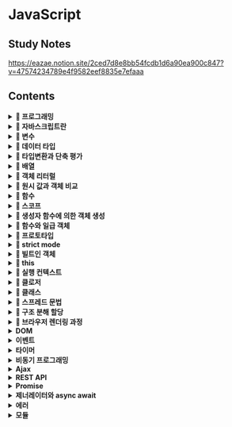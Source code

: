 # JavaScript

## Study Notes

https://eazae.notion.site/2ced7d8e8bb54fcdb1d6a90ea900c847?v=47574234789e4f9582eef8835e7efaaa

## <b>Contents</b>

<details> 
<summary><b>🍄 프로그래밍</b></summary>

- ##### 프로그래밍이란 뭐라고 생각하나요?
- ##### 컴파일러는 뭐고 인터프리터는 뭔가요?

</details>
<details> 
<summary><b>🍄 자바스크립트란</b></summary>

- ##### 자바스크립트의 특징은 뭐가 있나요?

</details><details> 
<summary><b>🍄 변수</b></summary>

- ##### 변수란 무엇인가요?
- ##### 식별자란 무엇인가요?
- ##### 변수를 선언한다는 것은 어떤 것을 의미하나요?
- ##### var 키워드는 뭔가요?
- ##### 호이스팅이 뭔가요?
- ##### var 키워드의 문제점은 무엇이 있나요?
- ##### let 키워드는 var 키워드와 어떤 점이 다른가요?
- ##### TDZ
- ##### const 키워드는 어떤 특징이 있나요?
- ##### 식별자 네이밍 규칙은 어떤 것들이 있나요?
- ##### 네이밍 컨벤션은 어떤 것들이 있나요?
- ##### 리터럴이 뭔가요?

</details><details> 
<summary><b>🍄 데이터 타입</b></summary>

- ##### 데이터 타입의 종류는 어떤 것들이 있나요?
- ##### 심벌 타입은 뭐죠?
- ##### 데이터 타입은 왜 필요할까요?
- ##### 정적 타이핑이 뭔가요?
- ##### 동적 타이핑이 뭔가요?

</details><details> 
<summary><b>🍄 타입변환과 단축 평가</b></summary>

- ##### 명시적 타입 변환이 뭔가요?
- ##### 명시적 타입 변환 함수를 예를 들어볼 수 있나요?
- ##### 암묵적 타입 변환이 뭔가요?
- ##### truthy / falsy 한 값이 뭔가요?

</details><details> 
<summary><b>🍄 배열</b></summary>

- ##### 자바스크립트의 배열은 자료구조의 배열과 같나요?
- ##### 배열의 메서드는 어떤 종류가 있나요?
- ##### 고차 함수에 대해서 아나요?
- ##### forEach 메서드와 map메서드의 차이점에 대해 알고 있나요?

</details><details> 
<summary><b>🍄 객체 리터럴</b></summary>

- ##### 자바스크립트에서 객체란 뭘까요?
- ##### 함수와 메서드의 차이점에 대해 알고 계신가요?
- ##### 자바스크립트에서 객체를 생성하는 방법은 어떤 것들이 있나요?

</details><details> 
<summary><b>🍄 원시 값과 객체 비교</b></summary>

- ##### 동적 타이핑을 지원하는 자바스크립트에서 데이터의 타입을 크게 2개로 나누는 이유가 있을까요?
- ##### 값에 의한 전달이 뭔가요?
- ##### 참조에 의한 전달이 뭔가요?

</details><details> 
<summary><b>🍄 함수</b></summary>

- ##### 자바스크립트에서 함수를 정의하는 방법은 몇가지가 있나요?
- ##### 함수 선언문과 함수 표현식은 어떤 차이가 있나요?
- ##### 즉시 실행 함수(IIFE)에 대해 알고 있나요? 알고 있다면 아는 내용에 대해 말해보세요

</details><details> 
<summary><b>🍄 스코프</b></summary>

- ##### 스코프가 뭔가요?
- ##### 스코프에는 어떤 종류가 있죠?
- ##### (추가) 스코프 체인
- ##### 렉시컬 스코프를 아나요? 안다면 렉시컬 스코프는 무엇을 의미하나요?
- ##### 전역 변수로 변수를 선언하면 생기는 문제점은 무엇이 있을까요?

</details><details> 
<summary><b>🍄 생성자 함수에 의한 객체 생성</b></summary>

- ##### 생성자 함수가 뭔가요?
- ##### 객체 리터럴로 만들 때와는 무슨 차이가 있죠? 왜 생성자 함수를 사용하나요?
- ##### 생성자 함수가 객체(인스턴스)를 생성하는 과정에 대해 간략하게 설명해줄 수 있나요?

</details><details> 
<summary><b>🍄 함수와 일급 객체</b></summary>

- ##### 일급 객체가 뭔가요?
- ##### 자바스크립트에서 함수가 일급 객체라면, 일급 객체로 뭘 할 수 있나요?
- ##### 꼬리 질문) 함수형 프로그래밍이 뭔가요?
- ##### 꼬리 질문) 순수 함수가 뭔가요? 일반 함수와는 어떤 차이가 있죠?

</details><details> 
<summary><b>🍄 프로토타입</b></summary>

- ##### 객체지향 프로그래밍은 무엇을 의미하나요?
- ##### 객체지향 프로그래밍의 특징에 대해 말해볼 수 있나요?
- ##### 자바스크립트는 객체지향 프로그래밍 언어인가요?
- ##### 프로토타입이 뭔가요?
- ##### 객체의 재사용성 (04.25)

</details><details> 
<summary><b>🍄 strict mode</b></summary>

- ##### strict mode가 뭔가요?
- ##### strict mode를 통해 무엇을 예방할 수 있죠?

</details><details> 
<summary><b>🍄 빌트인 객체</b></summary>

- ##### 빌트인 객체가 뭔가요? 종류는 어떤게 있죠?
- ##### 래퍼 객체에 대해서 알고 있나요?

</details><details> 
<summary><b>🍄 this</b></summary>

- ##### this가 뭔가요?
- ##### this 바인딩이란?
- ##### this는 동적으로 바인딩이 된다고 하는데 바인딩되는 객체가 어떻게 다르나요?

</details><details> 
<summary><b>🍄 실행 컨텍스트</b></summary>

- ##### 실행 컨텍스트에 대해 말해보세요

</details><details> 
<summary><b>🍄 클로저</b></summary>

- ##### 클로저에 대해서 아나요?
- ##### 클로저를 사용하면 뭐가 좋죠?
- ##### 클로저를 어떻게 생성하나요?

</details><details> 
<summary><b>🍄 클래스</b></summary>

- ##### 자바스크립트에서 클래스가 생기기 전에는 어떤 방식으로 객체지향 패턴을 구현했나요?
- ##### 그럼 생성자 함수와 클래스는 어떤 차이가 있나요?
- ##### 클래스 정의
- ##### 클래스의 상속

</details><details> 
<summary><b>🍄 스프레드 문법</b></summary>

- ##### spread 문법이 뭔가요?
- ##### 어떤 상황에서 사용할 수 있죠?

</details><details> 
<summary><b>🍄 구조 분해 할당</b></summary>

- ##### 구조 분해 할당이 뭔가요?
- ##### 구조 분해 할당은 크게 어떤 종류가 있나요?

</details><details> 
<summary><b>🍄 브라우저 렌더링 과정</b></summary>

- ##### 브라우저의 렌더링 과정에 대해 설명해보세요
- ##### 브라우저의 렌더링 과정에 자바스크립트는 어떻게 동작하나요?
- ##### `<script></script>` 태그를 `<body></body>` 태그 밑에 둬야하는 이유가 있을까요?

</details><details> 
<summary><b>DOM</b></summary>

- ##### DOM이 뭔가요?
- ##### DOM을 구성하는 건 뭐가 있나요?

</details><details> 
<summary><b>이벤트</b></summary>

- ##### 마우스 이벤트 타입에는 뭐가 있나요? click 말고 클릭을 대체할 수 있는 이벤트가 있나요?
- ##### 그 외에 알고 있는 대표적인 이벤트가 있나요?
- ##### 이벤트 핸들러를 등록하는 방식에는 어떤 것들이 있나요?
- ##### 이벤트 전파(propagation)에 대해서 알고 있나요?
- ##### 이벤트 위임(delegation)에 대해서 알고있나요?
- ##### e.preventDefault 에 대해 알고 있나요?
- ##### e.stopPropagation

</details><details> 
<summary><b>타이머</b></summary>

- ##### 호출 스케쥴링이 무엇인가요?
- ##### 타이머 함수에는 어떤 것들이 있나요?
- ##### 이벤트가 과도하게 호출되어 성능에 문제를 일으킬 경우에 할 수 있는 어떤 일을 통해 해결할 수 있나요?
- ##### 디바운스에 대해서 알고 있나요?
- ##### 쓰로틀에 대해서 알고 있나요?

</details><details> 
<summary><b>비동기 프로그래밍</b></summary>

- ##### 동기와 비동기의 차이점에 대해서 설명해줄 수 있나요?
  - ##### 한줄 요약
- ##### 이벤트 루프와 태스크 큐에 대해서 알고 있나요?
- ##### 마이크로태스크 큐에 대해서 알고 있나요?
- ##### 태스크 큐와 마이크로태스크 큐 중 어떤 것이 먼저 실행되나요?

</details><details> 
<summary><b>Ajax</b></summary>

- ##### Ajax가 뭔가요 어떤 것을 담당하고 있죠?
- ##### Ajax를 사용하면 기존 방식과 어떤 차이가 있을까요?
- ##### JSON 이 뭔가요?
- ##### JSON이 제공하는 정적 프로토타입 메서드에 대해 몇가지 말해볼 수 있나요?
- ##### Ajax로 HTTP 요청을 보내기 위해서는 어떤 방법을 사용할 수 있나요?
- ##### XMLHttpRequest와 fetch 메서드의 차이는 무엇이라고 생각하시나요?

</details><details> 
<summary><b>REST API</b></summary>

- ##### REST API가 뭔가요?
- ##### REST API의 구성은 어떤 것이 있나요?
- ##### REST API를 설계하는데 중요한 것이 있을까요?
- ##### HTTP 요청 메서드에 대해서 아는대로 얘기해보세요
- ##### HTTP 상태 코드를 아는대로 말해주세요

</details><details> 
<summary><b>Promise</b></summary>

- ##### 콜백이란 뭐라고 생각하나요?
- ##### 프로미스가 뭔가요?
- ##### 프로미스 생성 방법
- ##### 프로미스의 상태를 나타내는 것은 어떤 것들이 있나요?
- ##### 프로미스 빌트인 객체가 제공하는 정적 메서드에 대해 알고 있나요?

</details><details> 
<summary><b>제너레이터와 async await</b></summary>

- ##### 제너레이터란 뭔가요? 일반 함수와는 어떤 차이가 있죠?
- ##### 제너레이터의 구조
- ##### async/await 가 뭔가요? 기존의 Promise와는 어떤 차이가 있죠?
- ##### Promise와 async/await의 차이점 한 줄 요약

</details><details> 
<summary><b>에러</b></summary>

- ##### 에러처리를 왜 해야 하나요?
- ##### 자바스크립트에서 에러를 처리하는 방법에는 뭐가 있을까요?

</details>
<details> 
<summary><b>모듈</b></summary>

- ##### 모듈이 뭔가요?

</details>
